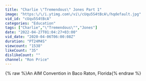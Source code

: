 ```yaml
---
title: "Charlie \"Tremendous\" Jones Part 1"
image: "https:\/\/i.ytimg.com\/vi\/cUqu5S4tBcA\/hqdefault.jpg"
vid_id: "cUqu5S4tBcA"
categories: "Education"
tags: ["Charlie","\"Tremendous\"","Jones"]
date: "2022-04-27T01:04:27+03:00"
vid_date: "2020-04-06T06:00:08Z"
duration: "PT24M4S"
viewcount: "1538"
likeCount: "35"
dislikeCount: ""
channel: "Ron Price"
---
```

{% raw %}An AIM Convention in Baco Raton, Florida{% endraw %}
